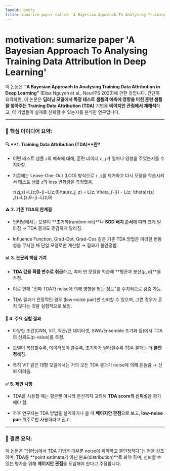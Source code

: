 ```yaml
---
layout: posts
title: sumarize paper called 'A Bayesian Approach To Analysing Training Data Attribution In Deep Learning'
---
```


# motivation: sumarize paper 'A Bayesian Approach To Analysing Training Data Attribution In Deep Learning'



이 논문은 **“A Bayesian Approach to Analysing Training Data Attribution in Deep Learning”** (Elisa Nguyen et al., NeurIPS 2023)에 관한 것입니다. 간단히 요약하면, 이 논문은 **딥러닝 모델에서 특정 테스트 샘플의 예측에 영향을 미친 훈련 샘플을 찾아주는 Training Data Attribution (TDA)** 기법을 **베이지안 관점에서 재해석**하고, 이 기법들이 실제로 신뢰할 수 있는지를 분석한 연구입니다.

---

### 🧠 핵심 아이디어 요약:

#### 🔍 **1. Training Data Attribution (TDA)**란?

- 어떤 테스트 샘플 `z`의 예측에 대해, 훈련 데이터 `z_j`가 얼마나 영향을 주었는지를 수치화함.
    
- 기존에는 Leave-One-Out (LOO) 방식으로 `z_j`를 제거하고 다시 모델을 학습시켜서 테스트 샘플 `z`의 loss 변화량을 측정했음.
    
    τ(zj,z)=L(z;θ−j)−L(z;θ)\tau(z_j, z) = L(z; \theta_{-j}) - L(z; \theta)τ(zj​,z)=L(z;θ−j​)−L(z;θ)

#### ⚠️ **2. 기존 TDA의 한계점**

- 딥러닝에서는 모델이 **초기화(random init)**나 **SGD 배치 순서**에 따라 크게 달라짐 → TDA 결과도 민감하게 달라짐.
    
- Influence Function, Grad-Dot, Grad-Cos 같은 기존 TDA 방법은 이러한 변동성을 무시한 채 단일 모델로만 계산함 → 결과가 불안정함.
    

#### 📊 **3. 논문의 핵심 기여**

- **TDA 값을 확률 변수로 취급**하고, 여러 번 모델을 학습해 **평균과 분산(μ, σ)**을 추정.
    
- 이로 인해 "진짜 TDA가 noise에 의해 영향을 받는 정도"를 수치적으로 검증 가능.
    
- TDA 결과가 안정적인 경우 (low-noise pair)만 신뢰할 수 있으며, 그런 경우가 흔치 않다는 것을 실험적으로 보임.
    

#### 🔬 **4. 주요 실험 결과**

- 다양한 조건(CNN, ViT, 작은/큰 데이터셋, SWA/Ensemble 초기화 등)에서 TDA의 신뢰도(p-value)를 측정.
    
- 모델이 복잡할수록, 데이터셋이 클수록, 초기화가 달라질수록 TDA 결과는 더 **불안정**해짐.
    
- 특히 ViT 같은 대형 모델에서는 거의 모든 TDA 결과가 noise에 의해 흔들림 → 신뢰 어려움.
    

#### ✅ **5. 제안 사항**

- TDA를 사용할 때는 평균뿐 아니라 분산까지 고려해 **TDA score의 신뢰성**을 평가해야 함.
    
- 추후 연구자는 TDA 방법을 설계하거나 쓸 때 **베이지안 관점**으로 보고, **low-noise pair** 위주로만 사용하라고 권고.
    

---

### 🧾 결론 요약:

이 논문은 "딥러닝에서 TDA 기법은 대부분 noise에 취약하고 불안정하다"는 점을 강조하며, TDA를 **point estimate가 아닌 분포(distribution)**로 봐야 하며, 신뢰할 수 있는 평가를 위해 **베이지안 관점**을 도입해야 한다고 주장합니다.